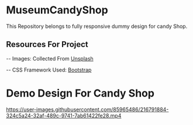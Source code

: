# MuseumCandyShop
This Repository belongs to fully responsive dummy design for candy Shop.

## Resources For Project
-- Images: Collected From [Unsplash](https://unsplash.com/)

-- CSS Framework Used: [Bootstrap](https://getbootstrap.com/)
# Demo Design For Candy Shop 



https://user-images.githubusercontent.com/85965486/216791884-324c5a24-32af-489c-9741-7ab61422fe28.mp4






